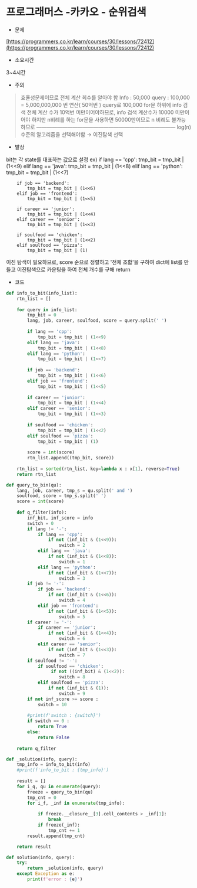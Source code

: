 # 프로그래머스 -카카오 - 순위검색

- 문제

[https://programmers.co.kr/learn/courses/30/lessons/72412](https://programmers.co.kr/learn/courses/30/lessons/72412)

- 소요시간

3~4시간

- 주의

> 효율성문제이므로 전체 계산 회수를 알아야 함
Info : 50,000
query : 100,000
= 5,000,000,000 번 연산( 50억번 )
query로 100,000 for문 하위에 info 검색 전체 계산 수가 10억번 미만이어야하므로,
info 검색 계산수가 10000 미만이어야 하지만
n비례를 하는 for문을 사용하면 50000만이므로 
n 비례도 불가능 하므로
———————————————————————————
log(n)수준의 알고리즘을 선택해야함
→ 이진탐색 선택

- 발상

bit는 각 state를 대표하는 값으로 설정
ex)
        if lang == 'cpp':
            tmp_bit = tmp_bit | (1<<9)
        elif lang == 'java':
            tmp_bit = tmp_bit | (1<<8)
        elif lang == 'python':
            tmp_bit = tmp_bit | (1<<7)
        
        if job == 'backend':
            tmp_bit = tmp_bit | (1<<6)
        elif job == 'frontend':
            tmp_bit = tmp_bit | (1<<5)
            
        if career == 'junior':
            tmp_bit = tmp_bit | (1<<4)
        elif career == 'senior':
            tmp_bit = tmp_bit | (1<<3)
        
        if soulfood == 'chicken':
            tmp_bit = tmp_bit | (1<<2)
        elif soulfood == 'pizza':
            tmp_bit = tmp_bit | (1)

이진 탐색이 필요하므로, score 순으로 정렬하고
'전체 조합'을 구하여 dict에 list를 만들고 이진탐색으로
카운팅을 하여 전체 개수를 구해 return

- 코드

```python
def info_to_bit(info_list):
    rtn_list = []
    
    for query in info_list:
        tmp_bit = 0
        lang, job, career, soulfood, score = query.split(' ')
        
        if lang == 'cpp':
            tmp_bit = tmp_bit | (1<<9)
        elif lang == 'java':
            tmp_bit = tmp_bit | (1<<8)
        elif lang == 'python':
            tmp_bit = tmp_bit | (1<<7)
        
        if job == 'backend':
            tmp_bit = tmp_bit | (1<<6)
        elif job == 'frontend':
            tmp_bit = tmp_bit | (1<<5)
            
        if career == 'junior':
            tmp_bit = tmp_bit | (1<<4)
        elif career == 'senior':
            tmp_bit = tmp_bit | (1<<3)
        
        if soulfood == 'chicken':
            tmp_bit = tmp_bit | (1<<2)
        elif soulfood == 'pizza':
            tmp_bit = tmp_bit | (1)
            
        score = int(score)
        rtn_list.append((tmp_bit, score))
    
    rtn_list = sorted(rtn_list, key=lambda x : x[1], reverse=True)
    return rtn_list

def query_to_bin(qu):
    lang, job, career, tmp_s = qu.split(' and ')
    soulfood, score = tmp_s.split(' ')
    score = int(score)
    
    def q_filter(info):
        inf_bit, inf_score = info
        switch = 0
        if lang != '-':
            if lang == 'cpp':
                if not (inf_bit & (1<<9)):
                    switch = 2
            elif lang == 'java':
                if not (inf_bit & (1<<8)):
                    switch = 1
            elif lang == 'python':
                if not (inf_bit & (1<<7)):
                    switch = 3
        if job != '-':
            if job == 'backend':
                if not (inf_bit & (1<<6)):
                    switch = 4
            elif job == 'frontend':
                if not (inf_bit & (1<<5)):
                    switch = 5
        if career != '-':
            if career == 'junior':
                if not (inf_bit & (1<<4)):
                    switch = 6
            elif career == 'senior':
                if not (inf_bit & (1<<3)):
                    switch = 7           
        if soulfood != '-':
            if soulfood == 'chicken':
                 if not ((inf_bit) & (1<<2)):
                    switch = 8
            elif soulfood == 'pizza':
                if not (inf_bit & (1)):
                    switch = 9
        if not inf_score >= score :
            switch = 10
    
        #print(f'switch : {switch}')
        if switch == 0 :
            return True
        else:
            return False
    
    return q_filter

def _solution(info, query):
    tmp_info = info_to_bit(info)
    #print(f'info_to_bit : {tmp_info}')
    
    result = []
    for i_q, qu in enumerate(query):
        freeze = query_to_bin(qu)
        tmp_cnt = 0
        for i_f, _inf in enumerate(tmp_info):
            
            if freeze.__closure__[3].cell_contents > _inf[1]:
                break
            if freeze(_inf):
                tmp_cnt += 1
        result.append(tmp_cnt)

    return result

def solution(info, query):
    try:
        return _solution(info, query)
    except Exception as e:
        print(f'error : {e}')
```